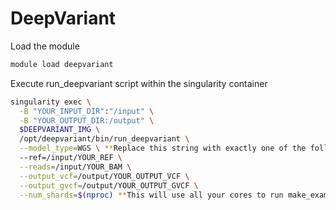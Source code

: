 # DeepVariant

Load the module

```bash
module load deepvariant
```

Execute run_deepvariant script within the singularity container

```bash
singularity exec \
  -B "YOUR_INPUT_DIR":"/input" \
  -B "YOUR_OUTPUT_DIR:/output" \
  $DEEPVARIANT_IMG \
  /opt/deepvariant/bin/run_deepvariant \
  --model_type=WGS \ **Replace this string with exactly one of the following [WGS,WES,PACBIO]**
  --ref=/input/YOUR_REF \
  --reads=/input/YOUR_BAM \
  --output_vcf=/output/YOUR_OUTPUT_VCF \
  --output_gvcf=/output/YOUR_OUTPUT_GVCF \
  --num_shards=$(nproc) **This will use all your cores to run make_examples. Feel free to change.**
```

